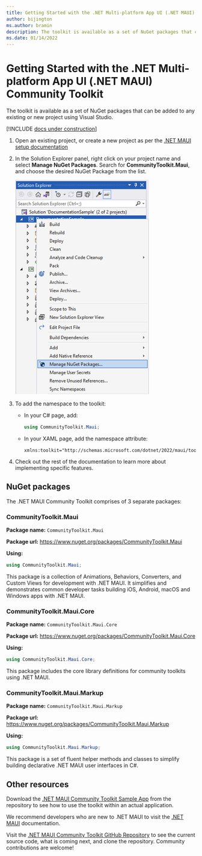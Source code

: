 ```yaml
---
title: Getting Started with the .NET Multi-platform App UI (.NET MAUI) Community Toolkit
author: bijington
ms.author: bramin
description: The toolkit is available as a set of NuGet packages that can be added to any existing or new .NET MAUI project.
ms.date: 01/14/2022
---
```


# Getting Started with the .NET Multi-platform App UI (.NET MAUI) Community Toolkit

The toolkit is available as a set of NuGet packages that can be added to any existing or new project using Visual Studio.

[!INCLUDE [docs under construction](includes/preview-note.md)]

1. Open an existing project, or create a new project as per the [.NET MAUI setup documentation](/dotnet/maui/get-started/first-app)

2. In the Solution Explorer panel, right click on your project name and select **Manage NuGet Packages**. Search for **CommunityToolkit.Maui**, and choose the desired NuGet Package from the list.

    ![Manage NuGet Packages...](images/get-started/manage-nuget.png "Manage NuGet Package Image")

3. To add the namespace to the toolkit:

    * In your C# page, add:

        ```c#
        using CommunityToolkit.Maui;
        ```

    * In your XAML page, add the namespace attribute:

        ```xaml
        xmlns:toolkit="http://schemas.microsoft.com/dotnet/2022/maui/tookit"
        ```

4. Check out the rest of the documentation to learn more about implementing specific features.

## NuGet packages

The .NET MAUI Community Toolkit comprises of 3 separate packages:

### CommunityToolkit.Maui

**Package name:** `CommunityToolkit.Maui`

**Package url:** https://www.nuget.org/packages/CommunityToolkit.Maui

**Using:**

```c#
using CommunityToolkit.Maui;
```

This package is a collection of Animations, Behaviors, Converters, and Custom Views for development with .NET MAUI. It simplifies and demonstrates common developer tasks building iOS, Android, macOS and Windows apps with .NET MAUI.

### CommunityToolkit.Maui.Core

**Package name:** `CommunityToolkit.Maui.Core`

**Package url:** https://www.nuget.org/packages/CommunityToolkit.Maui.Core

**Using:**

```c#
using CommunityToolkit.Maui.Core;
```

This package includes the core library definitions for community toolkits using .NET MAUI.

### CommunityToolkit.Maui.Markup

**Package name:** `CommunityToolkit.Maui.Markup`

**Package url:** https://www.nuget.org/packages/CommunityToolkit.Maui.Markup

**Using:**

```c#
using CommunityToolkit.Maui.Markup;
```

This package is a set of fluent helper methods and classes to simplify building declarative .NET MAUI user interfaces in C#.

## Other resources

Download the [.NET MAUI Community Toolkit Sample App](https://github.com/CommunityToolkit/Maui) from the repository to see how to use the toolkit within an actual application.

We recommend developers who are new to .NET MAUI to visit the [.NET MAUI](/dotnet/maui/) documentation.

Visit the [.NET MAUI Community Toolkit GitHub Repository](https://github.com/CommunityToolkit/Maui) to see the current source code, what is coming next, and clone the repository.  Community contributions are welcome!